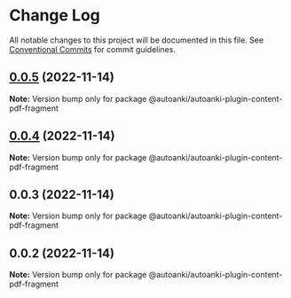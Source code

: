 # Change Log

All notable changes to this project will be documented in this file.
See [Conventional Commits](https://conventionalcommits.org) for commit guidelines.

## [0.0.5](https://github.com/chenlijun99/autoanki/compare/@autoanki/autoanki-plugin-content-pdf-fragment@0.0.3...@autoanki/autoanki-plugin-content-pdf-fragment@0.0.5) (2022-11-14)

**Note:** Version bump only for package @autoanki/autoanki-plugin-content-pdf-fragment

## [0.0.4](https://github.com/chenlijun99/autoanki/compare/@autoanki/autoanki-plugin-content-pdf-fragment@0.0.3...@autoanki/autoanki-plugin-content-pdf-fragment@0.0.4) (2022-11-14)

**Note:** Version bump only for package @autoanki/autoanki-plugin-content-pdf-fragment

## 0.0.3 (2022-11-14)

**Note:** Version bump only for package @autoanki/autoanki-plugin-content-pdf-fragment

## 0.0.2 (2022-11-14)

**Note:** Version bump only for package @autoanki/autoanki-plugin-content-pdf-fragment
